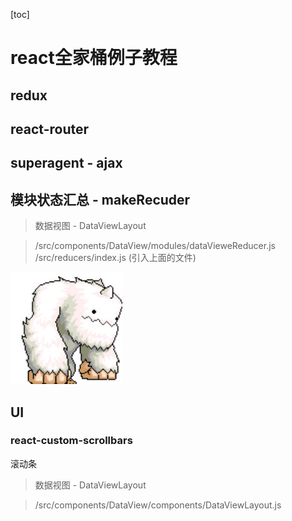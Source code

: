 
[toc]
# react全家桶例子教程


## redux

## react-router

## superagent - ajax

## 模块状态汇总 - makeRecuder 

> 数据视图 - DataViewLayout

> /src/components/DataView/modules/dataVieweReducer.js
> /src/reducers/index.js (引入上面的文件)


![](mdpic/mxd.jpg)

## UI

###  react-custom-scrollbars

滚动条  

> 数据视图 - DataViewLayout

> /src/components/DataView/components/DataViewLayout.js
